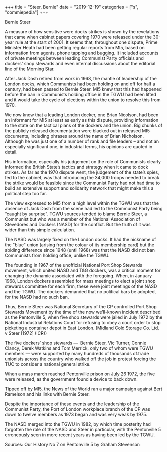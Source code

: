 +++
title = "Steer, Bernie"
date = "2019-12-19"
categories = ["s", "commiepedia"]
+++

Bernie Steer

A measure of how sensitive were docks strikes is shown by the revelations that came when cabinet papers covering 1970 were released under the 30-year rule at the start of 2001. It seems that, throughout one dispute, Prime Minister Heath had been getting regular reports from MI5, based on information from agents, phone tapping and bugging. It included accounts of private meetings between leading Communist Party officials and dockers' shop stewards and even internal discussions about the editorial line of the Morning Star.

After Jack Dash retired from work in 1968, the mantle of leadership of the London docks, which Communists had been holding on and off for half a century, had been passed to Bernie Steer. MI5 knew that this had happened before the ban in Communists holding office in the TGWU had been lifted and it would take the cycle of elections within the union to resolve this from 1970. 

We now know that a leading London docker, one Brian Nicolson, had been an informant for MI5 at least as early as this dispute, providing information to the state on the tactical plans of the dockers and the union. Big chunks of the publicly released documentation were blacked out in released MI5 documents, including phrases around the name of Brian Nicholson. Although he was just one of a number of rank and file leaders – and not an especially significant one, in industrial terms, his opinions are quoted in detail.

His information, especially his judgement on the role of Communists clearly informed the British State’s tactics and strategy when it came to dock strikes. As far as the 1970 dispute went, the judgement of the state’s spies, fed to the cabinet, was that introducing the 34,000 troops needed to break the strike would be feasible since the Communist Party had not had time to build an extensive support and solidarity network that might make this a political step too far. 

The view expressed to MI5 from a high level within the TGWU was that the absence of Jack Dash from the scene had led to the Communist Party being “caught by surprise". TGWU sources tended to blame Bernie Steer, a Communist but who was a member of the National Association of Stevedores and Dockers (NASD) for the conflict. But the truth of it was wider than this simple calculation.

The NASD was largely fixed on the London docks. It had the nickname of the "blue" union (arising from the colour of its membership card) but the abiding difference since 1948 (until 1968) was that the NASD did not ban Communists from holding office, unlike the TGWU.

The founding in 1967 of the unofficial National Port Shop Stewards movement, which united NASD and T&G dockers, was a critical moment for changing the dynamic associated with the foregoing. When, in January 1968, London dockers assembled for mass meetings to elect a joint shop stewards committee for each firm, these were joint meetings of the NASD and the TGWU. The dockers demanded that no political bars be adopted, for the NASD had no such ban. 

Thus, Bernie Steer was National Secretary of the CP controlled Port Shop Stewards Movement by the time of the now we’ll-known incident described as the Pentonville 5, when five shop stewards were jailed in July 1972 by the National Industrial Relations Court for refusing to obey a court order to stop picketing a container depot in East London. (Midland Cold Storage Co. Ltd. v Steer \[1972\] (ICR)) 

The five dockers’ shop stewards —  Bernie Steer, Vic Turner, Connie Clancy, Derek Watkins and Tom Merrick, only two of whom were TGWU members — were supported by many hundreds of thousands of.trade unionists across the country who walked off the job in protest forcing the TUC to consider a national general strike. 

When a mass march reached Pentonville prison on July 26 1972, the five were released, as the government found a device to back down. 

Tipped off by MI5, the News of the World ran a major campaign against Bert Ramelson and his links with Bernie Steer. 

Despite the importance of these events and the leadership of the Communist Party, the Port of London workplace branch of the CP was down to twelve members as 1973 began and was very weak by 1975. 

The NASD merged into the TGWU in 1982, by which time posterity had forgotten the role of the NASD and Steer in particular, with the Pentonville 5 erroneously seen in more recent years as having been led by the TGWU. 

Sources: Our History No 7 on Pentonville 5 by Graham Stevenson
